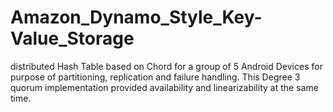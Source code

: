 # Amazon_Dynamo_Style_Key-Value_Storage
distributed Hash Table based on Chord for a group of 5 Android Devices for purpose of partitioning, replication and failure handling. This Degree 3 quorum implementation provided availability and linearizability at the same time.
